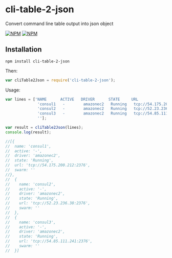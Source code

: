 # cli-table-2-json
Convert command line table output into json object

[![NPM](https://nodei.co/npm/cli-table-2-json.png?downloads=true&downloadRank=true)](https://nodei.co/npm/cli-table-2-json/)
[![NPM](https://nodei.co/npm-dl/cli-table-2-json.png?months=6&height=3)](https://nodei.co/npm/cli-table-2-json/)

## Installation
    
    npm install cli-table-2-json
    
Then:

```js
var cliTable2Json = require('cli-table-2-json');
```

Usage:

```js
var lines = ['NAME      ACTIVE   DRIVER      STATE     URL                         SWARM',
              'consul1   -        amazonec2   Running   tcp://54.175.200.212:2376   ',
              'consul2   -        amazonec2   Running   tcp://52.23.236.38:2376     ',
              'consul3   -        amazonec2   Running   tcp://54.85.111.241:2376    ',
              ''];

var result = cliTable2Json(lines);
console.log(result);

//[{
//  name: 'consul1',
//  active: '-',
//  driver: 'amazonec2',
//  state: 'Running',
//  url: 'tcp://54.175.200.212:2376',
//  swarm: ''
//},
//  {
//    name: 'consul2',
//    active: '-',
//    driver: 'amazonec2',
//    state: 'Running',
//    url: 'tcp://52.23.236.38:2376',
//    swarm: ''
//  },
//  {
//    name: 'consul3',
//    active: '-',
//    driver: 'amazonec2',
//    state: 'Running',
//    url: 'tcp://54.85.111.241:2376',
//    swarm: ''
//  }]


```


